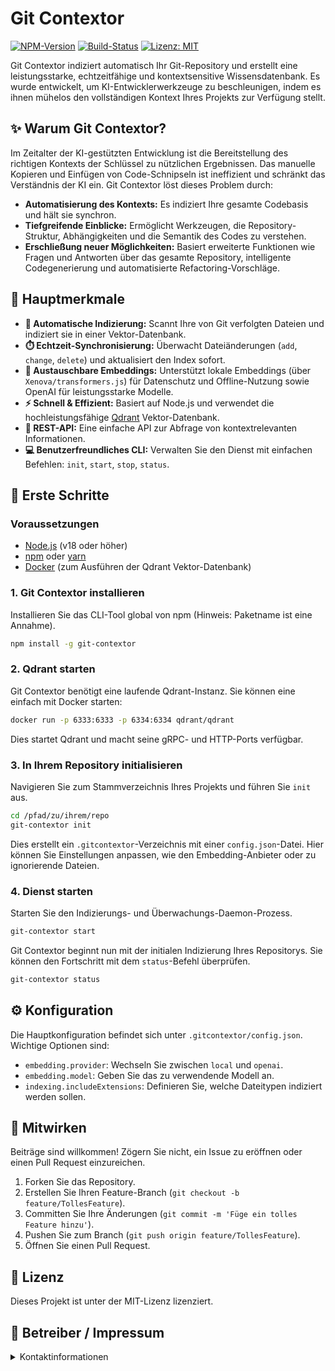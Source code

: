 
# Git Contextor

[![NPM-Version](https://img.shields.io/npm/v/git-contextor.svg?style=flat)](https://www.npmjs.com/package/git-contextor)
[![Build-Status](https://img.shields.io/github/actions/workflow/status/stromdao/git-contextor/main.yml?branch=main)](https://github.com/stromdao/git-contextor/actions)
[![Lizenz: MIT](https://img.shields.io/badge/License-MIT-yellow.svg)](https://opensource.org/licenses/MIT)

Git Contextor indiziert automatisch Ihr Git-Repository und erstellt eine leistungsstarke, echtzeitfähige und kontextsensitive Wissensdatenbank. Es wurde entwickelt, um KI-Entwicklerwerkzeuge zu beschleunigen, indem es ihnen mühelos den vollständigen Kontext Ihres Projekts zur Verfügung stellt.

## ✨ Warum Git Contextor?

Im Zeitalter der KI-gestützten Entwicklung ist die Bereitstellung des richtigen Kontexts der Schlüssel zu nützlichen Ergebnissen. Das manuelle Kopieren und Einfügen von Code-Schnipseln ist ineffizient und schränkt das Verständnis der KI ein. Git Contextor löst dieses Problem durch:

-   **Automatisierung des Kontexts:** Es indiziert Ihre gesamte Codebasis und hält sie synchron.
-   **Tiefgreifende Einblicke:** Ermöglicht Werkzeugen, die Repository-Struktur, Abhängigkeiten und die Semantik des Codes zu verstehen.
-   **Erschließung neuer Möglichkeiten:** Basiert erweiterte Funktionen wie Fragen und Antworten über das gesamte Repository, intelligente Codegenerierung und automatisierte Refactoring-Vorschläge.

## 🚀 Hauptmerkmale

-   **🤖 Automatische Indizierung:** Scannt Ihre von Git verfolgten Dateien und indiziert sie in einer Vektor-Datenbank.
-   **⏱️ Echtzeit-Synchronisierung:** Überwacht Dateiänderungen (`add`, `change`, `delete`) und aktualisiert den Index sofort.
-   **🔌 Austauschbare Embeddings:** Unterstützt lokale Embeddings (über `Xenova/transformers.js`) für Datenschutz und Offline-Nutzung sowie OpenAI für leistungsstarke Modelle.
-   **⚡️ Schnell & Effizient:** Basiert auf Node.js und verwendet die hochleistungsfähige [Qdrant](https://qdrant.tech/) Vektor-Datenbank.
-   **📡 REST-API:** Eine einfache API zur Abfrage von kontextrelevanten Informationen.
-   **💻 Benutzerfreundliches CLI:** Verwalten Sie den Dienst mit einfachen Befehlen: `init`, `start`, `stop`, `status`.

## 🏁 Erste Schritte

### Voraussetzungen

-   [Node.js](https://nodejs.org/) (v18 oder höher)
-   [npm](https://www.npmjs.com/) oder [yarn](https://yarnpkg.com/)
-   [Docker](https://www.docker.com/) (zum Ausführen der Qdrant Vektor-Datenbank)

### 1. Git Contextor installieren

Installieren Sie das CLI-Tool global von npm (Hinweis: Paketname ist eine Annahme).

```bash
npm install -g git-contextor
```

### 2. Qdrant starten

Git Contextor benötigt eine laufende Qdrant-Instanz. Sie können eine einfach mit Docker starten:

```bash
docker run -p 6333:6333 -p 6334:6334 qdrant/qdrant
```
Dies startet Qdrant und macht seine gRPC- und HTTP-Ports verfügbar.

### 3. In Ihrem Repository initialisieren

Navigieren Sie zum Stammverzeichnis Ihres Projekts und führen Sie `init` aus.

```bash
cd /pfad/zu/ihrem/repo
git-contextor init
```

Dies erstellt ein `.gitcontextor`-Verzeichnis mit einer `config.json`-Datei. Hier können Sie Einstellungen anpassen, wie den Embedding-Anbieter oder zu ignorierende Dateien.

### 4. Dienst starten

Starten Sie den Indizierungs- und Überwachungs-Daemon-Prozess.

```bash
git-contextor start
```

Git Contextor beginnt nun mit der initialen Indizierung Ihres Repositorys. Sie können den Fortschritt mit dem `status`-Befehl überprüfen.

```bash
git-contextor status
```

## ⚙️ Konfiguration

Die Hauptkonfiguration befindet sich unter `.gitcontextor/config.json`. Wichtige Optionen sind:
-   `embedding.provider`: Wechseln Sie zwischen `local` und `openai`.
-   `embedding.model`: Geben Sie das zu verwendende Modell an.
-   `indexing.includeExtensions`: Definieren Sie, welche Dateitypen indiziert werden sollen.

## 🤝 Mitwirken

Beiträge sind willkommen! Zögern Sie nicht, ein Issue zu eröffnen oder einen Pull Request einzureichen.

1.  Forken Sie das Repository.
2.  Erstellen Sie Ihren Feature-Branch (`git checkout -b feature/TollesFeature`).
3.  Committen Sie Ihre Änderungen (`git commit -m 'Füge ein tolles Feature hinzu'`).
4.  Pushen Sie zum Branch (`git push origin feature/TollesFeature`).
5.  Öffnen Sie einen Pull Request.

## 📄 Lizenz

Dieses Projekt ist unter der MIT-Lizenz lizenziert.

## 🏢 Betreiber / Impressum

<details>
<summary>Kontaktinformationen</summary>
<addr>
STROMDAO GmbH  <br/>
Gerhard Weiser Ring 29  <br/>
69256 Mauer  <br/>
Germany  <br/>
<br/>
+49 6226 968 009 0  <br/>
<br/>
dev@stromdao.com  <br/>
<br/>
Handelsregister: HRB 728691 (Amtsgericht Mannheim)<br/>
<br/>
https://stromdao.de/<br/>
</addr>
</details>
